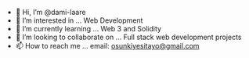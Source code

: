 - 👋 Hi, I’m @dami-laare
- 👀 I’m interested in ...  Web Development 
- 🌱 I’m currently learning ... Web 3 and Solidity
- 💞️ I’m looking to collaborate on ... Full stack web development projects
- 📫 How to reach me ... email: osunkiyesitayo@gmail.com

<!---
dami-laare/dami-laare is a ✨ special ✨ repository because its `README.md` (this file) appears on your GitHub profile.
You can click the Preview link to take a look at your changes.
--->
